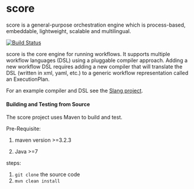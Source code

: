 score 
=====

score is a general-purpose orchestration engine which is process-based, embeddable, lightweight, scalable and multilingual.

[![Build Status](https://travis-ci.org/openscore/score.svg?branch=master)](https://travis-ci.org/openscore/score)


score is the core engine for running workflows. It supports multiple workflow  languages (DSL) using a pluggable compiler approach. Adding a new workflow DSL requires adding a new compiler that will translate the DSL (written in xml, yaml, etc.) to a generic workflow representation called an ExecutionPlan.

For an example compiler and DSL see the [Slang project](https://github.com/openscore/score-language).

#### Building and Testing from Source

The score project uses Maven to build and test.

Pre-Requisite:

1. maven version >=3.2.3

2. Java >=7

steps:

1. ```git clone``` the source code
2. ```mvn clean install```
